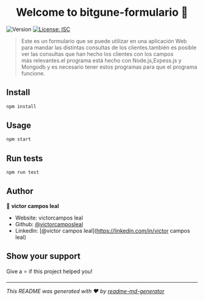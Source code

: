 <h1 align="center">Welcome to bitgune-formulario 👋</h1>
<p>
  <img alt="Version" src="https://img.shields.io/badge/version-1.0.0-blue.svg?cacheSeconds=2592000" />
  <a href="#" target="_blank">
    <img alt="License: ISC" src="https://img.shields.io/badge/License-ISC-yellow.svg" />
  </a>
</p>

> Este es un formulario que se puede utilizar en una aplicación Web para mandar las distintas consultas de los clientes.también es posible ver las consultas que han hecho los clientes con los campos más relevantes.el programa está hecho con Node.js,Expess.js y Mongodb y es necesario tener estos programas para que el programa funcione.

## Install

```sh
npm install
```

## Usage

```sh
npm start
```

## Run tests

```sh
npm run test
```

## Author

👤 **victor campos leal**

* Website: victorcampos leal
* Github: [@victorcamposleal](https://github.com/victorcamposleal)
* LinkedIn: [@victor campos leal](https://linkedin.com/in/victor campos leal)

## Show your support

Give a ⭐️ if this project helped you!

***
_This README was generated with ❤️ by [readme-md-generator](https://github.com/kefranabg/readme-md-generator)_